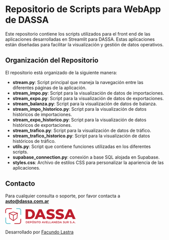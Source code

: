 # Repositorio de Scripts para WebApp de DASSA

Este repositorio contiene los scripts utilizados para el front end de las aplicaciones desarrolladas en Streamlit para DASSA. Estas aplicaciones están diseñadas para facilitar la visualización y gestión de datos operativos.

## Organización del Repositorio

El repositorio está organizado de la siguiente manera:

- **stream.py**: Script principal que maneja la navegación entre las diferentes páginas de la aplicación.
- **stream_impo.py**: Script para la visualización de datos de importaciones.
- **stream_expo.py**: Script para la visualización de datos de exportaciones.
- **stream_balanza.py**: Script para la visualización de datos de balanza.
- **stream_impo_historico.py**: Script para la visualización de datos históricos de importaciones.
- **stream_expo_historico.py**: Script para la visualización de datos históricos de exportaciones.
- **stream_trafico.py**: Script para la visualización de datos de tráfico.
- **stream_trafico_historico.py**: Script para la visualización de datos históricos de tráfico.
- **utils.py**: Script que contiene funciones utilizadas en los diferentes scripts.
- **supabase_connection.py**: conexión a base SQL alojada en Supabase.
- **styles.css**: Archivo de estilos CSS para personalizar la apariencia de las aplicaciones.

## Contacto

Para cualquier consulta o soporte, por favor contacta a **auto@dassa.com.ar**

![DASSA Logo](logo.png)

Desarrollado por [Facundo Lastra](https://github.com/marajadesantelmo)




